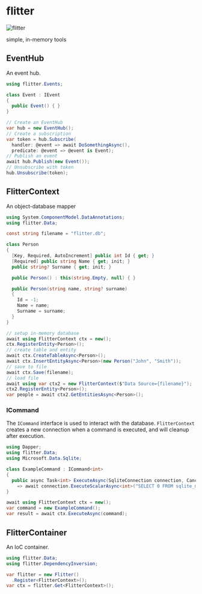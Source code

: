 # flitter

![flitter](https://github.com/ebalzuweit/flitter/blob/main/.github/workflows/dotnet.yml/badge.svg)

simple, in-memory tools

## EventHub

An event hub.

``` csharp
using flitter.Events;

class Event : IEvent
{
  public Event() { }
}

// Create an EventHub
var hub = new EventHub();
// Create a subscription
var token = hub.Subscribe(
  handler: @event => await DoSomethingAsync(),
  predicate: @event => @event is Event);
// Publish an event
await hub.Publish(new Event());
// Unsubscribe with token
hub.Unsubscribe(token);
```

## FlitterContext

An object-database mapper

``` csharp
using System.ComponentModel.DataAnnotations;
using flitter.Data;

const string filename = "flitter.db";

class Person
{
  [Key, Required, AutoIncrement] public int Id { get; }
  [Required] public string Name { get; init; }
  public string? Surname { get; init; }

  public Person() : this(string.Empty, null) { }

  public Person(string name, string? surname)
  {
    Id = -1;
    Name = name;
    Surname = surname;
  }
}

// setup in-memory database
await using FlitterContext ctx = new();
ctx.RegisterEntity<Person>();
// create table and entity
await ctx.CreateTableAsync<Person>();
await ctx.InsertEntityAsync<Person>(new Person("John", "Smith"));
// save to file
await ctx.Save(filename);
// load file
await using var ctx2 = new FlitterContext($"Data Source={filename}");
ctx2.RegisterEntity<Person>();
var people = await ctx2.GetEntitiesAsync<Person>();
```

### ICommand

The `ICommand` interface is used to interact with the database.
`FlitterContext` creates a new connection when a command is executed, and will cleanup after execution.

``` csharp
using Dapper;
using flitter.Data;
using Microsoft.Data.Sqlite;

class ExampleCommand : ICommand<int>
{
  public async Task<int> ExecuteAsync(SqliteConnection connection, CancellationToken cancellationToken = default)
    => await connection.ExecuteScalarAsync<int>("SELECT 0 FROM sqlite_master LIMIT 1");
}

await using FlitterContext ctx = new();
var command = new ExampleCommand();
var result = await ctx.ExecuteAsync(command);
```

## FlitterContainer

An IoC container.

``` csharp
using flitter.Data;
using flitter.DependencyInversion;

var flitter = new Flitter()
  .Register<FlitterContext>();
var ctx = flitter.Get<FlitterContext>();
```

